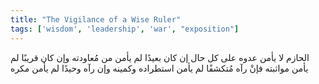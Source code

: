 ```yaml
---
title: "The Vigilance of a Wise Ruler"
tags: ['wisdom', 'leadership', 'war', "exposition"]
---
```


 الحازم لا يأمن عدوه على كل حال إن كان بعيدًا لم يأمن من مُعاودته وإن كان قريبًا لم يأمن مواثبته فإنْ رآه مُتكشفًا لم يأمن استطراده وكمينه وإن رآه وحيدًا لم يأمن مكره
